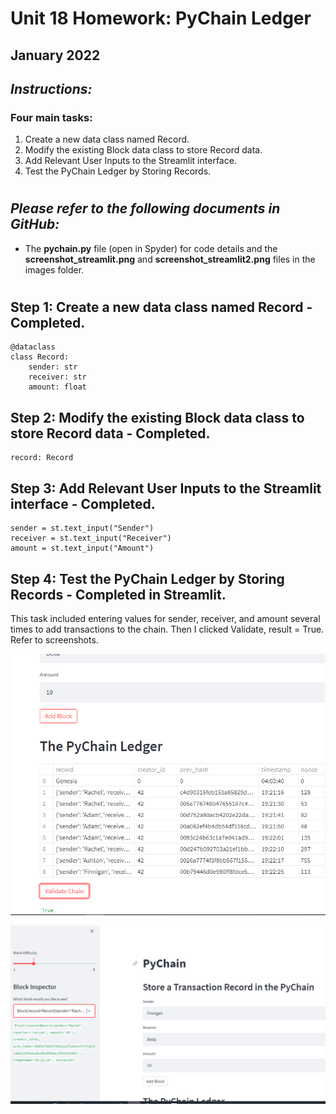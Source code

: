 # Unit 18 Homework: PyChain Ledger 
## January 2022

## *Instructions:*
### Four main tasks:
1. Create a new data class named Record.
2. Modify the existing Block data class to store Record data.
3. Add Relevant User Inputs to the Streamlit interface.
4. Test the PyChain Ledger by Storing Records.

#
## *Please refer to the following documents in GitHub:*
- The **pychain.py** file (open in Spyder) for code details and the **screenshot_streamlit.png** and **screenshot_streamlit2.png** files in the images folder.

#

## Step 1: Create a new data class named Record - Completed.
```
@dataclass  
class Record:  
    sender: str  
    receiver: str  
    amount: float  
```

## Step 2: Modify the existing Block data class to store Record data - Completed.  
```
record: Record  
  ```
## Step 3: Add Relevant User Inputs to the Streamlit interface - Completed. 
 ```
sender = st.text_input("Sender")
receiver = st.text_input("Receiver")
amount = st.text_input("Amount")
 ```  
## Step 4: Test the PyChain Ledger by Storing Records - Completed in Streamlit.  
This task included entering values for sender, receiver, and amount several times to add transactions to the chain.  Then I clicked Validate, result = True.  Refer to screenshots.  

![image](./Images/screenshot_streamlit.png)  
  
![image](./Images/screenshot_streamlit2.png)  
